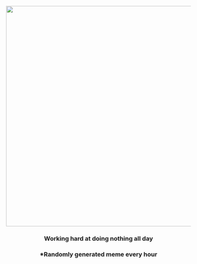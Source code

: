 <p align="center">
        <img src="https://i.redd.it/cq1x9sdnptx81.jpg" width="600" height="600">
        </p>
        <h3 align="center">Working hard at doing nothing all day</h3>
        <h3 align="center">*Randomly generated meme every hour</h3>
    